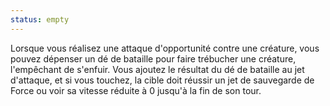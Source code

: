 ```yaml
---
status: empty
---
```

Lorsque vous réalisez une attaque d'opportunité contre une créature, vous pouvez dépenser un dé de bataille pour faire trébucher une créature, l'empêchant de s'enfuir. Vous ajoutez le résultat du dé de bataille au jet d'attaque, et si vous touchez, la cible doit réussir un jet de sauvegarde de Force ou voir sa vitesse réduite à 0 jusqu'à la fin de son tour.
